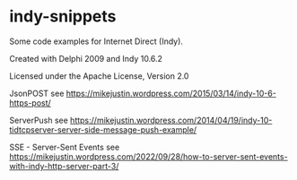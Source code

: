 # indy-snippets
Some code examples for Internet Direct (Indy).

Created with Delphi 2009 and Indy 10.6.2

Licensed under the Apache License, Version 2.0 

JsonPOST
see https://mikejustin.wordpress.com/2015/03/14/indy-10-6-https-post/

ServerPush
see https://mikejustin.wordpress.com/2014/04/19/indy-10-tidtcpserver-server-side-message-push-example/

SSE - Server-Sent Events
see https://mikejustin.wordpress.com/2022/09/28/how-to-server-sent-events-with-indy-http-server-part-3/

